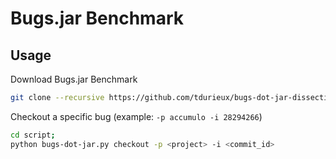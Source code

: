 # Bugs.jar Benchmark


## Usage

Download Bugs.jar Benchmark

```bash
git clone --recursive https://github.com/tdurieux/bugs-dot-jar-dissection
```

Checkout a specific bug (example: `-p accumulo -i 28294266`)

```bash
cd script;
python bugs-dot-jar.py checkout -p <project> -i <commit_id>
```


